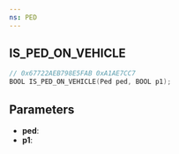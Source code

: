 ```yaml
---
ns: PED
---
```

## IS_PED_ON_VEHICLE

```c
// 0x67722AEB798E5FAB 0xA1AE7CC7
BOOL IS_PED_ON_VEHICLE(Ped ped, BOOL p1);
```

## Parameters
* **ped**:
* **p1**:
